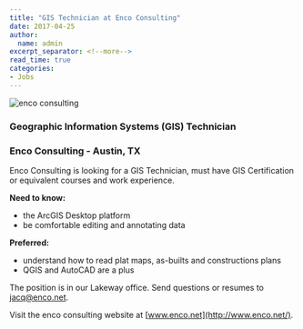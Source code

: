 ```yaml
---
title: "GIS Technician at Enco Consulting"
date: 2017-04-25
author:
  name: admin
excerpt_separator: <!--more-->
read_time: true
categories:
- Jobs
---
```

![enco consulting](assets/img/blog/enco.png)

### Geographic Information Systems (GIS) Technician
### Enco Consulting - Austin, TX

Enco Consulting is looking for a GIS Technician, must have GIS Certification or equivalent courses and work experience.
<!--more-->

**Need to know:**
- the ArcGIS Desktop platform
- be comfortable editing and annotating data

**Preferred:**
- understand how to read plat maps, as-builts and constructions plans
- QGIS and AutoCAD are a plus

The position is in our Lakeway office.
Send questions or resumes to  <jacq@enco.net>.

Visit the enco consulting website at  [www.enco.net](http://www.enco.net/).

